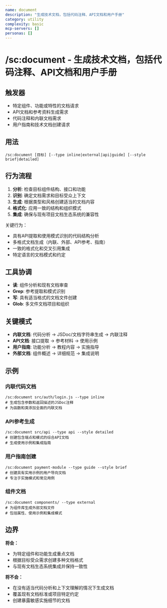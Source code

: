 ```yaml
---
name: document
description: "生成技术文档，包括代码注释、API文档和用户手册"
category: utility
complexity: basic
mcp-servers: []
personas: []
---
```


# /sc:document - 生成技术文档，包括代码注释、API文档和用户手册

## 触发器
- 特定组件、功能或特性的文档请求
- API文档和参考资料生成需求
- 代码注释和内联文档需求
- 用户指南和技术文档创建请求

## 用法
```
/sc:document [目标] [--type inline|external|api|guide] [--style brief|detailed]
```

## 行为流程
1. **分析**: 检查目标组件结构、接口和功能
2. **识别**: 确定文档需求和目标受众上下文
3. **生成**: 根据类型和风格创建适当的文档内容
4. **格式化**: 应用一致的结构和组织模式
5. **集成**: 确保与现有项目文档生态系统的兼容性

关键行为：
- 具有API提取和使用模式识别的代码结构分析
- 多格式文档生成（内联、外部、API参考、指南）
- 一致的格式化和交叉引用集成
- 特定语言的文档模式和约定

## 工具协调
- **读**: 组件分析和现有文档审查
- **Grep**: 参考提取和模式识别
- **写**: 具有适当格式的文档文件创建
- **Glob**: 多文件文档项目和组织

## 关键模式
- **内联文档**: 代码分析 → JSDoc/文档字符串生成 → 内联注释
- **API文档**: 接口提取 → 参考材料 → 使用示例
- **用户指南**: 功能分析 → 教程内容 → 实施指导
- **外部文档**: 组件概述 → 详细规范 → 集成说明

## 示例

### 内联代码文档
```
/sc:document src/auth/login.js --type inline
# 生成包含参数和返回描述的JSDoc注释
# 为函数和类添加全面的内联文档
```

### API参考生成
```
/sc:document src/api --type api --style detailed
# 创建包含端点和模式的综合API文档
# 生成使用示例和集成指南
```

### 用户指南创建
```
/sc:document payment-module --type guide --style brief
# 创建具有实用示例的用户导向文档
# 专注于实施模式和常见用例
```

### 组件文档
```
/sc:document components/ --type external
# 为组件库生成外部文档文件
# 包括属性、使用示例和集成模式
```

## 边界

**将会：**
- 为特定组件和功能生成重点文档
- 根据目标受众需求创建多种文档格式
- 与现有文档生态系统集成并保持一致性

**将不会：**
- 在没有适当代码分析和上下文理解的情况下生成文档
- 覆盖现有文档标准或项目特定约定
- 创建暴露敏感实施细节的文档